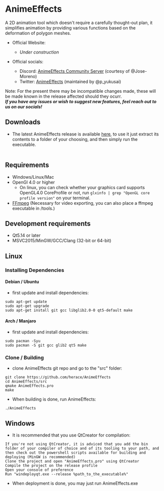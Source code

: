 # AnimeEffects

A 2D animation tool which doesn't require a carefully thought-out plan, it simplifies animation by providing various functions based on the deformation of polygon meshes.

* Official Website:<br>
  * *Under construction* <br>

* Official socials:<br>
  * Discord: <a href='https://discord.gg/sKp8Srm'>AnimeEffects Community Server</a> (courtesy of @Jose-Moreno)<br>
  * Twitter: <a href='https://twitter.com/anime_effects'>AnimeEffects</a> (maintained by @p_yukusai)<br>

Note: For the present there may be incompatible changes made, these will be made known in the release affected should they ocurr.<br>
***If you have any issues or wish to suggest new features, feel reach out to us on our socials!***

## Downloads
* The latest AnimeEffects release is available [here](https://github.com/AnimeEffectsDevs/AnimeEffects/releases), to use it just extract its contents to a folder of your choosing, and then simply run the executable.<br><br>

## Requirements
* Windows/Linux/Mac
* OpenGl 4.0 or higher
  * On linux, you can check whether your graphics card supports OpenGL4.0 CoreProfile or not, run `glxinfo | grep "OpenGL core profile version"` on your terminal.
* [FFmpeg](https://ffmpeg.org/download.html) (Necessary for video exporting, you can also place a ffmpeg executable in /tools.)

## Development requirements
* Qt5.14 or later
* MSVC2015/MinGW/GCC/Clang (32-bit or 64-bit)

## Linux
### Installing Dependencies
#### Debian / Ubuntu

* first update and install dependencies:

```
sudo apt-get update
sudo apt-get upgrade
sudo apt-get install git gcc libglib2.0-0 qt5-default make
```

#### Arch / Manjaro
* first update and install dependencies:  

```
sudo pacman -Syu
sudo pacman -S git gcc glib2 qt5 make
```

### Clone / Building
* clone AnimeEffects git repo and go to the "src" folder:  

```
git clone https://github.com/herace/AnimeEffects  
cd AnimeEffects/src
qmake AnimeEffects.pro
make
```
* When building is done, run AnimeEffects:
```
./AnimeEffects  
```

## Windows
* It is recommended that you use QtCreator for compilation:
```
If you're not using QtCreator, it is adviced that you add the bin folder of your compiler of choice and of its tooling to your path, and then check out the powershell scripts available for building and deploying (MinGW is recommended) 
Clone the project and open "AnimeEffects.pro" using QtCreator
Compile the project on the release profile 
Open your console of preference
Run "windeployqt.exe --release %path_to_the_executable%"
```

* When deployment is done, you may just run AnimeEffects.exe
